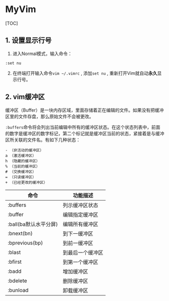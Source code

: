 # MyVim

[TOC]

## 1. 设置显示行号

1. 进入Normal模式，输入命令：

```
:set nu
```

2. 在终端打开输入命令`vim ~/.vimrc` , 添加`set nu` , 重新打开Vim就自动**永久**显示行号。

## 2. vim缓冲区

缓冲区（Buffer）是一块内存区域，里面存储着正在编辑的文件。如果没有把缓冲区里的文件存盘，那么原始文件不会被更改。

`:buffers`命令将会列出当前编辑中所有的缓冲区状态。在这个状态列表中，前面的数字是缓冲区的数字标记，第二个标记就是缓冲区当前的状态，紧接着是与缓冲区所关联的文件名。有如下几种状态：

```
- （非活动的缓冲区）
a （激活缓冲区）
h （隐藏的缓冲区）
% （当前的缓冲区）
# （交换缓冲区）
= （只读缓冲区）
+ （已经更改的缓冲区）
```

| 命令                  | 功能描述         |
| --------------------- | ---------------- |
| :buffers              | 列示缓冲区状态   |
| :buffer               | 编辑指定缓冲区   |
| :ball(ba默认水平分屏) | 编辑所有缓冲区   |
| :bnext(bn)            | 到下一缓冲区     |
| :bprevious(bp)        | 到前一缓冲区     |
| :blast                | 到最后一个缓冲区 |
| :bfirst               | 到第一个缓冲区   |
| :badd                 | 增加缓冲区       |
| :bdelete              | 删除缓冲区       |
| :bunload              | 卸载缓冲区       |

